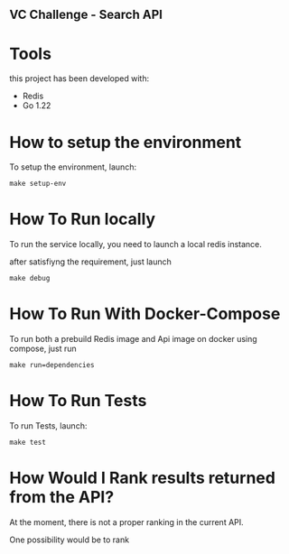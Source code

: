 ## VC Challenge - Search API

# Tools
this project has been developed with:
- Redis
- Go 1.22

# How to setup the environment
To setup the environment, launch:

`make setup-env`

# How To Run locally
To run the service locally, you need to launch a local redis instance.

after satisfiyng the requirement, just launch

`make debug`

# How To Run With Docker-Compose
To run both a prebuild Redis image and Api image on docker using compose, just run

`make run=dependencies`

# How To Run Tests
To run Tests, launch:

`make test`

# How Would I Rank results returned from the API?

At the moment, there is not a proper ranking in the current API.

One possibility would be to rank 

